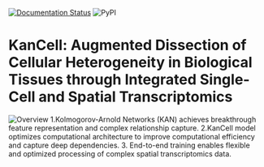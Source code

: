 [![Documentation Status](https://readthedocs.org/projects/spacel/badge/?version=latest)](https://spacel.readthedocs.io/en/latest/?badge=latest)
![PyPI](https://img.shields.io/pypi/v/SPACEL)

# KanCell: Augmented Dissection of Cellular Heterogeneity in Biological Tissues through Integrated Single-Cell and Spatial Transcriptomics

![](docs/_static/img/figure1.png "Overview")
1.Kolmogorov-Arnold Networks (KAN) achieves breakthrough feature representation and complex relationship capture.
2.KanCell model optimizes computational architecture to improve computational efficiency and capture deep dependencies.
3. End-to-end training enables flexible and optimized processing of complex spatial transcriptomics data.

